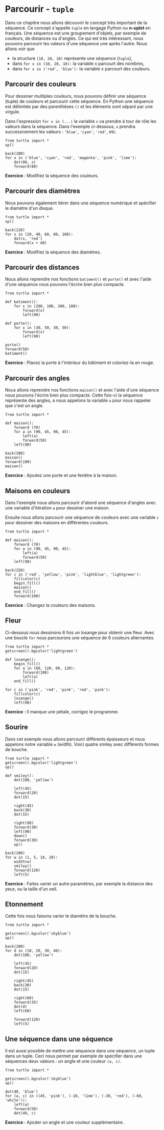 # Parcourir - `tuple`

Dans ce chapitre nous allons découvrir le concept très important de la séquence. Ce concept s'appelle `tuple` en langage Python ou **n-uplet** en français. Une séquence est une groupement d'objets, par exemple de couleurs, de distances ou d'angles. Ce qui est très intéressant, nous pouvons parcourir les valeurs d'une séquence une après l'autre. Nous allons voir que

- la structure `(10, 20, 10)` représente une séquence (`tuple`),
- dans `for x in (10, 20, 10):` la variable x parcourt des nombres,
- dans `for x in ('red', 'blue'):` la variable x parcourt des couleurs.

## Parcourir des couleurs

Pour dessiner multiples couleurs, nous pouvons définir une séquence (tuple) de couleurs et parcourir cette séquence.
En Python une séquence est délimitée par des parenthèses `()` et les éléments sont séparé par une virgule.

Dans l'expression `for x in (...)` la variable `x` va prendre à tour de rôle les valeurs dans la séquence. Dans l'exemple ci-dessous, `x` prendra successivement les valeurs : `'blue'`, `'cyan'`, `'red'`, etc.

```{codeplay}
from turtle import *
up()

back(200)
for x in ('blue', 'cyan', 'red', 'magenta', 'pink', 'lime'):
    dot(80, x)
    forward(80)
```

**Exercice** : Modifiez la séquence des couleurs.

## Parcourir des diamètres

Nous pouvons également itérer dans une séquence numérique et spécifier le diamètre d'un disque.

```{codeplay}
from turtle import *
up()

back(220)
for x in (20, 40, 60, 80, 100):
    dot(x, 'red')
    forward(x + 40)
```

**Exercice** : Modifiez la séquence des diamètres.

## Parcourir des distances

Nous allons reprendre nos fonctions `batiment()` et `porte()` et avec l'aide d'une séquence nous pouvons l'écrire bien plus compacte.

```{codeplay}
from turtle import *

def batiment():
    for x in (200, 100, 200, 100):
        forward(x)
        left(90)

def porte():
    for x in (30, 50, 30, 50):
        forward(x)
        left(90)

porte()
forward(50)
batiment()
```

**Exercice** : Placez la porte à l'intérieur du bâtiment et coloriez-la en rouge.

## Parcourir des angles

Nous allons reprendre nos fonctions `maison()` et avec l'aide d'une séquence nous pouvons l'écrire bien plus compacte. Cette fois-ci la séquence représente des angles, a nous appelons la variable `a` pour nous rappeler que c'est un angle.

```{codeplay}
from turtle import *

def maison():
    forward (70)
    for a in (90, 45, 90, 45):
        left(a)
        forward(50)
    left(90)

back(200)        
maison()
forward(100)
maison()
```

**Exercice** : Ajoutez une porte et une fenêtre à la maison.

## Maisons en couleurs

Dans l'exemple nous allons parcourir d'abord une séquence d'angles avec une variable d'itération `a` pour dessiner une maison.

Ensuite nous allons parcourir une séquence de couleurs avec une variable `c` pour dessiner des maisons en différentes couleurs.

```{codeplay}
from turtle import *

def maison():
    forward (70)
    for a in (90, 45, 90, 45):
        left(a)
        forward(50)
    left(90)

back(250)
for c in ('red', 'yellow', 'pink', 'lightblue', 'lightgreen'):
    fillcolor(c)
    begin_fill()       
    maison()
    end_fill()
    forward(100)
```

**Exercice** : Changez la couleurs des maisons.

## Fleur

Ci-dessous nous dessinons 6 fois un losange pour obtenir une fleur.
Avec une boucle `for` nous parcourons une séquence de 6 couleurs alternantes.

```{codeplay}
from turtle import *
getscreen().bgcolor('lightgreen')

def losange():
    begin_fill()
    for a in (60, 120, 60, 120):
        forward(100)
        left(a)
    end_fill()

for c in ('pink', 'red', 'pink', 'red', 'pink'):
    fillcolor(c)
    losange()
    left(60)
```

**Exercice** : Il manque une pétale, corrigez le programme.

## Sourire

Dans cet exemple nous allons parcourir différents épaisseurs et nous appelons notre variable `w` (width). Voici quatre smiley avec différents formes de bouche.

```{codeplay}
from turtle import *
getscreen().bgcolor('lightgreen')
up()

def smiley():
    dot(100, 'yellow')

    left(45)
    forward(20)
    dot(15)

    right(45)
    back(30)
    dot(15)

    right(90)
    forward(30)
    left(90)
    down()
    forward(30)
    up()

back(200)
for w in (1, 5, 10, 20):
    width(w)
    smiley()
    forward(120)
    left(5)
```

**Exercice** : Faites varier un autre paramètres, par exemple la distance des yeux, ou la taille d'un oeil.

## Etonnement

Cette fois nous faisons varier le diamètre de la bouche.

```{codeplay}
from turtle import *

getscreen().bgcolor('skyblue')
up()

back(200)
for d in (10, 20, 30, 40):
    dot(100, 'yellow')

    left(45)
    forward(20)
    dot(15)

    right(45)
    back(30)
    dot(15)

    right(60)
    forward(35)
    dot(d)
    left(60)
    
    forward(120)
    left(5)
```

## Une séquence dans une séquence

Il est aussi possible de mettre une séquence dans une séquence, un tuple dans un tuple.
Ceci nous permet par exemple de spécifier dans une séquences deux valeurs : un angle et une couleur `(a, c)`.

```{codeplay}
from turtle import *

getscreen().bgcolor('skyblue')
up()

dot(40, 'blue')
for (a, c) in ((45, 'pink'), (-10, 'lime'), (-30, 'red'), (-60, 'white')):
    left(a)
    forward(50)
    dot(40, c)
```

**Exercice** : Ajouter un angle et une couleur supplémentaire.
